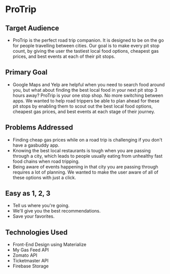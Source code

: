 # ProTrip

## Target Audience
* ProTrip is the perfect road trip companion. It is designed to be on the go for people travelling between cities. Our goal is to make every pit stop count, by giving the user the tastiest local food options, cheapest gas prices, and best events at each of their pit stops.

## Primary Goal
* Google Maps and Yelp are helpful when you need to search food around you, but what about finding the best local food in your next pit stop 3 hours away? ProTrip is your one stop shop. No more switching between apps. We wanted to help road trippers be able to plan ahead for these pit stops by enabling them to scout out the best local food options, cheapest gas prices, and best events at each stage of their journey.

## Problems Addressed
* Finding cheap gas prices while on a road trip is challenging if you don't have a gasbuddy app.
* Knowing the best local restaurants is tough when you are passing through a city, which leads to people usually eating from unhealthy fast food chains when road tripping.
* Being aware of events happening in that city you are passing through requires a lot of planning. We wanted to make the user aware of all of these options with just a click.

## Easy as 1, 2, 3
* Tell us where you're going.
* We'll give you the best recommendations.
* Save your favorites.

## Technologies Used
* Front-End Design using Materialize
* My Gas Feed API
* Zomato API
* Ticketmaster API
* Firebase Storage
